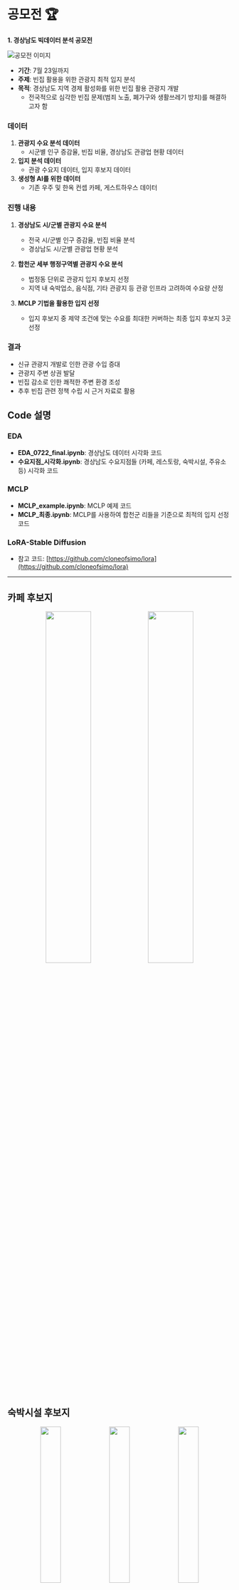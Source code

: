 # **공모전** 🏆

<b> 1. 경상남도 빅데이터 분석 공모전</b>

![공모전 이미지](https://github.com/user-attachments/assets/40c389f1-b076-4192-a24d-08ca1a5ea8cc)

- **기간**: 7월 23일까지
- **주제**: 빈집 활용을 위한 관광지 최적 입지 분석
- **목적**: 경상남도 지역 경제 활성화를 위한 빈집 활용 관광지 개발
  - 전국적으로 심각한 빈집 문제(범죄 노출, 폐가구와 생활쓰레기 방치)를 해결하고자 함

### 데이터

1. **관광지 수요 분석 데이터**
   - 시군별 인구 증감율, 빈집 비율, 경상남도 관광업 현황 데이터
2. **입지 분석 데이터**
   - 관광 수요지 데이터, 입지 후보지 데이터
3. **생성형 AI를 위한 데이터**
   - 기존 우주 및 한옥 컨셉 카페, 게스트하우스 데이터

### 진행 내용

1. **경상남도 시/군별 관광지 수요 분석**
   - 전국 시/군별 인구 증감율, 빈집 비율 분석
   - 경상남도 시/군별 관광업 현황 분석

2. **합천군 세부 행정구역별 관광지 수요 분석**
   - 법정동 단위로 관광지 입지 후보지 선정
   - 지역 내 숙박업소, 음식점, 기타 관광지 등 관광 인프라 고려하여 수요량 산정

3. **MCLP 기법을 활용한 입지 선정**
   - 입지 후보지 중 제약 조건에 맞는 수요를 최대한 커버하는 최종 입지 후보지 3곳 선정

### 결과

- 신규 관광지 개발로 인한 관광 수입 증대
- 관광지 주변 상권 발달
- 빈집 감소로 인한 쾌적한 주변 환경 조성
- 추후 빈집 관련 정책 수립 시 근거 자료로 활용

## Code 설명

### EDA

- **EDA_0722_final.ipynb**: 경상남도 데이터 시각화 코드
- **수요지점_시각화.ipynb**: 경상남도 수요지점들 (카페, 레스토랑, 숙박시설, 주유소 등) 시각화 코드

### MCLP

- **MCLP_example.ipynb**: MCLP 예제 코드
- **MCLP_최종.ipynb**: MCLP를 사용하여 합천군 리들을 기준으로 최적의 입지 선정 코드

### LoRA-Stable Diffusion

- 참고 코드: [https://github.com/cloneofsimo/lora](https://github.com/cloneofsimo/lora)

---

## 카페 후보지

<p align="center">
   <img src="https://github.com/user-attachments/assets/ec73b6ff-abba-4ed8-a03f-1a66540b775b" align="center" width="45%">
   <img src="https://github.com/user-attachments/assets/6ead664d-a281-4434-8d07-d2f861870e2a" align="center" width="45%">
</p>

## 숙박시설 후보지

<p align="center">  
   <img src="https://github.com/user-attachments/assets/9c3a6db3-c854-41c1-a972-9053e4691aa6" align="center" width="30%"> 
   <img src="https://github.com/user-attachments/assets/21ebdc04-0ff0-47c0-87af-c621b8cc9eac" align="center" width="30%"> 
   <img src="https://github.com/user-attachments/assets/c8056186-090d-4497-bd43-33449d9b604f" align="center" width="30%"> 
</p>

